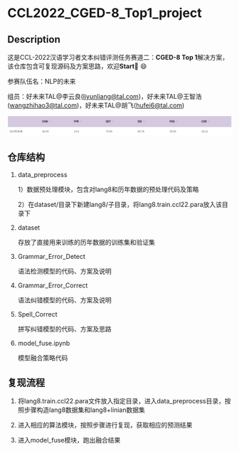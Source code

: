 # CCL2022_CGED-8_Top1_project
## Description 
这是CCL-2022汉语学习者文本纠错评测任务赛道二：**CGED-8 Top 1**解决方案，该仓库包含可复现源码及方案思路，欢迎**Start**👏 😄

参赛队伍名：NLP的未来

组员：好未来TAL@李云良(liyunliang@tal.com)，好未来TAL@王智浩(wangzhihao3@tal.com)，好未来TAL@胡飞(hufei6@tal.com)

![图1](./pic/比赛结果.png)
## 仓库结构
1. data_preprocess

    1）数据预处理模块，包含对lang8和历年数据的预处理代码及策略

    2）在dataset/目录下新建lang8/子目录，将lang8.train.ccl22.para放入该目录下
2. dataset

    存放了直接用来训练的历年数据的训练集和验证集
3. Grammar_Error_Detect

    语法检测模型的代码、方案及说明
4. Grammar_Error_Correct

    语法纠错模型的代码、方案及说明

5. Spell_Correct

    拼写纠错模型的代码、方案及思路

6. model_fuse.ipynb

    模型融合策略代码

## 复现流程
1. 将lang8.train.ccl22.para文件放入指定目录，进入data_preprocess目录，按照步骤构造lang8数据集和lang8+linian数据集

2. 进入相应的算法模块，按照步骤进行复现，获取相应的预测结果

3. 进入model_fuse模块，跑出融合结果